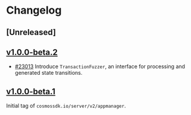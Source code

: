 <!--
Guiding Principles:

Changelogs are for humans, not machines.
There should be an entry for every single version.
The same types of changes should be grouped.
Versions and sections should be linkable.
The latest version comes first.
The release date of each version is displayed.
Mention whether you follow Semantic Versioning.

Usage:

Change log entries are to be added to the Unreleased section from newest to oldest.
Each entry must include the Github issue reference in the following format:

* [#<issue-number>] Changelog message.

-->

# Changelog

## [Unreleased]

## [v1.0.0-beta.2](https://github.com/cosmos/cosmos-sdk/releases/tag/server/v2/appmanager%2Fv1.0.0-beta.2)

* [#23013](https://github.com/cosmos/cosmos-sdk/pull/23013) Introduce `TransactionFuzzer`, an interface for processing and generated state transitions.

## [v1.0.0-beta.1](https://github.com/cosmos/cosmos-sdk/releases/tag/server/v2/appmanager%2Fv1.0.0-beta.1)

Initial tag of `cosmossdk.io/server/v2/appmanager`.
